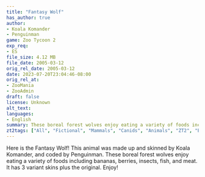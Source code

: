 ```yaml
---
title: "Fantasy Wolf"
has_author: true
author: 
- Koala Komander
- Penguinman
game: Zoo Tycoon 2
exp_req: 
- ES
file_size: 4.12 MB
file_date: 2005-03-12
orig_rel_date: 2005-03-12
date: 2023-07-20T23:04:46-08:00
orig_rel_at: 
- ZooMania
- ZooAdmin
draft: false
license: Unknown
alt_text: 
languages:
- English
summary: These boreal forest wolves enjoy eating a variety of foods including bananas, berries, insects, fish, and meat.
zt2tags: ["All", "Fictional", "Mammals", "Canids", "Animals", "ZT2", "Endangered Species"]
---
```


Here is the Fantasy Wolf! This animal was made up and skinned by Koala Komander, and coded by Penguinman. These boreal forest wolves enjoy eating a variety of foods including bananas, berries, insects, fish, and meat. It has 3 variant skins plus the original. Enjoy!
